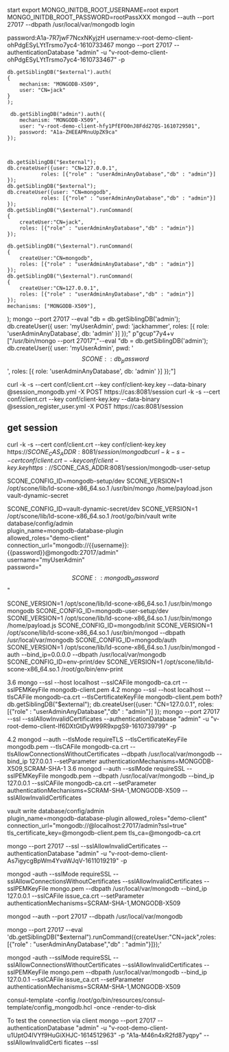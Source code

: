 start
export MONGO_INITDB_ROOT_USERNAME=root
export MONGO_INITDB_ROOT_PASSWORD=rootPassXXX
mongod --auth --port 27017 --dbpath /usr/local/var/mongodb
login

password:A1a-7R7jwF7NcxNKyjzH username:v-root-demo-client-ohPdgESyLYtTrsmo7yc4-1610733467
mongo --port 27017  --authenticationDatabase "admin" -u "v-root-demo-client-ohPdgESyLYtTrsmo7yc4-1610733467" -p

    db.getSiblingDB("$external").auth(
    {
        mechanism: "MONGODB-X509",
        user: "CN=jack"
    }
    );

     db.getSiblingDB("admin").auth({
        mechanism: "MONGODB-X509",
        user: "v-root-demo-client-hfy1PfEFO0nJ8Fdd27QS-1610729501",
        password: "A1a-ZHEEAPRnuUpZK9ca"
    });



    db.getSiblingDB("$external");
    db.createUser({user: "CN=127.0.0.1",
               roles: [{"role" : "userAdminAnyDatabase","db" : "admin"}]
    });
    db.getSiblingDB("$external");
    db.createUser({user: "CN=mongodb",
               roles: [{"role" : "userAdminAnyDatabase","db" : "admin"}]
    });
    db.getSiblingDB("\$external").runCommand(
    {
        createUser:"CN=jack",
        roles: [{"role" : "userAdminAnyDatabase","db" : "admin"}]
    });

    db.getSiblingDB("\$external").runCommand(
    {
        createUser:"CN=mongodb",
        roles: [{"role" : "userAdminAnyDatabase","db" : "admin"}]
    });
    db.getSiblingDB("\$external").runCommand(
    {
        createUser:"CN=127.0.0.1",
        roles: [{"role" : "userAdminAnyDatabase","db" : "admin"}]
    });
    mechanisms: ["MONGODB-X509"],
);
mongo --port 27017  --eval "db = db.getSiblingDB('admin'); db.createUser({ user: 'myUserAdmin', pwd: 'jackhammer', roles: [{ role: 'userAdminAnyDatabase', db: 'admin' }] });"
p"gcup"7y4+v
["/usr/bin/mongo --port 27017","--eval \"db = db.getSiblingDB('admin'); db.createUser({ user: 'myUserAdmin', pwd: '$$SCONE::db_password$$', roles: [{ role: 'userAdminAnyDatabase', db: 'admin' }] });\"]

curl -k -s --cert conf/client.crt --key conf/client-key.key --data-binary @session_mongodb.yml -X POST https://cas:8081/session
curl -k -s --cert conf/client.crt --key conf/client-key.key --data-binary @session_register_user.yml -X POST https://cas:8081/session
## get session
curl -k -s --cert conf/client.crt --key conf/client-key.key https://$SCONE_CAS_ADDR:8081/session/mongodb
curl -k -s --cert conf/client.crt --key conf/client-key.key https://$SCONE_CAS_ADDR:8081/session/mongodb-user-setup


SCONE_CONFIG_ID=mongodb-setup/dev SCONE_VERSION=1 /opt/scone/lib/ld-scone-x86_64.so.1 /usr/bin/mongo /home/payload.json
vault-dynamic-secret

SCONE_CONFIG_ID=vault-dynamic-secret/dev SCONE_VERSION=1 /opt/scone/lib/ld-scone-x86_64.so.1 /root/go/bin/vault write database/config/admin \
    plugin_name=mongodb-database-plugin \
    allowed_roles="demo-client" \
    connection_url="mongodb://{{username}}:{{password}}@mongodb:27017/admin" \
    username="myUserAdmin" \
    password="$$SCONE::mongodb_password$$"

SCONE_VERSION=1 /opt/scone/lib/ld-scone-x86_64.so.1 /usr/bin/mongo
mongodb
SCONE_CONFIG_ID=mongodb-user-setup/dev SCONE_VERSION=1 /opt/scone/lib/ld-scone-x86_64.so.1 /usr/bin/mongo /home/payload.js
SCONE_CONFIG_ID=mongodb/init SCONE_VERSION=1 /opt/scone/lib/ld-scone-x86_64.so.1 /usr/bin/mongod --dbpath /usr/local/var/mongodb
SCONE_CONFIG_ID=mongodb/auth SCONE_VERSION=1 /opt/scone/lib/ld-scone-x86_64.so.1 /usr/bin/mongod -auth --bind_ip=0.0.0.0 --dbpath /usr/local/var/mongodb
SCONE_CONFIG_ID=env-print/dev SCONE_VERSION=1 /opt/scone/lib/ld-scone-x86_64.so.1 /root/go/bin/env-print

3.6
mongo --ssl --host localhost --sslCAFile mongodb-ca.crt --sslPEMKeyFile mongodb-client.pem
4.2
mongo --ssl --host localhost --tlsCAFile mongodb-ca.crt --tlsCertificateKeyFile mongodb-client.pem
both?
    db.getSiblingDB("$external");
    db.createUser({user: "CN=127.0.0.1",
               roles: [{"role" : "userAdminAnyDatabase","db" : "admin"}]
    });
mongo --port 27017 --ssl --sslAllowInvalidCertificates  --authenticationDatabase "admin" -u "v-root-demo-client-If6DXtGtDyW99R9xpgS9-1610739799" -p

4.2
mongod --auth --tlsMode requireTLS --tlsCertificateKeyFile  mongodb.pem --tlsCAFile mongodb-ca.crt --tlsAllowConnectionsWithoutCertificates --dbpath /usr/local/var/mongodb --bind_ip 127.0.0.1 --setParameter authenticationMechanisms=MONGODB-X509,SCRAM-SHA-1
3.6
mongod --auth  --sslMode requireSSL --sslPEMKeyFile  mongodb.pem --dbpath /usr/local/var/mongodb  --bind_ip 127.0.0.1 --sslCAFile mongodb-ca.crt  --setParameter authenticationMechanisms=SCRAM-SHA-1,MONGODB-X509 --sslAllowInvalidCertificates


vault write database/config/admin \
    plugin_name=mongodb-database-plugin allowed_roles="demo-client" connection_url="mongodb://@localhost:27017/admin?ssl=true" tls_certificate_key=@mongodb-client.pem tls_ca=@mongodb-ca.crt

mongo --port 27017 --ssl  --sslAllowInvalidCertificates --authenticationDatabase "admin" -u  "v-root-demo-client-As7igycgBpWm4YvaWJqV-1611019219" -p

mongod -auth --sslMode requireSSL --sslAllowConnectionsWithoutCertificates --sslAllowInvalidCertificates --sslPEMKeyFile  mongo.pem --dbpath /usr/local/var/mongodb  --bind_ip 127.0.0.1 --sslCAFile issue_ca.crt  --setParameter authenticationMechanisms=SCRAM-SHA-1,MONGODB-X509


mongod --auth --port 27017 --dbpath /usr/local/var/mongodb

mongo --port 27017  --eval 'db.getSiblingDB("\$external").runCommand({createUser:"CN=jack",roles: [{"role" : "userAdminAnyDatabase","db" : "admin"}]});'

mongod -auth --sslMode requireSSL --sslAllowConnectionsWithoutCertificates --sslAllowInvalidCertificates --sslPEMKeyFile  mongo.pem --dbpath /usr/local/var/mongodb  --bind_ip 127.0.0.1 --sslCAFile issue_ca.crt  --setParameter authenticationMechanisms=SCRAM-SHA-1,MONGODB-X509


consul-template -config /root/go/bin/resources/consul-template/config_mongodb.hcl  -once -render-to-disk

To test the connection via client 
mongo --port 27017  --authenticationDatabase "admin" -u "v-root-demo-client-u1UptO4IVYf9HuGiXHJC-1614512963" -p "A1a-M46n4xR2fd87yqpy" --sslAllowInvalidCerti
ficates --ssl